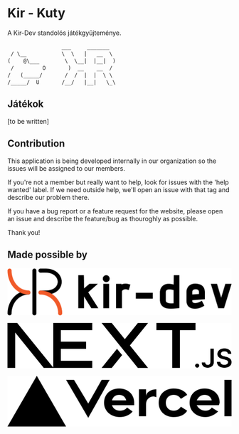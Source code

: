 # Kir - Kuty

A Kir-Dev standolós játékgyűjteménye.

```text
                 ___     _______      
 / \__           \  \   |   __  \     
(    @\___        \  \__|  |__|  )    
 /         O       )  __    __  /     
/   (_____/       /  /  |  |  \ \     
/_____/  U       /__/   |__|   \_\    
```

## Játékok

[to be written]

## Contribution

This application is being developed internally in our organization so the issues will be assigned to our members.

If you're not a member but really want to help, look for issues with the 'help wanted' label. If we need outside help,
we'll open an issue with that tag and describe our problem there.

If you have a bug report or a feature request for the website, please open an issue and describe the feature/bug as
thouroghly as possible.

Thank you!

## Made possible by

![Vercel](public/Kir-Dev-vertical.png)

![Vercel](public/next.svg)

![Vercel](public/vercel.svg)